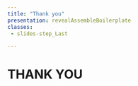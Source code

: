 ```yaml
---
title: "Thank you"
presentation: revealAssembleBoilerplate
classes:
 - slides-step_Last

---
```

<div class="TitleAligner TitleAligner-CenterCenter">
    <div>
        <h1 class="SlideMainTitle u-bold u-sans">THANK YOU</h1>
        <div class="SlideTitleUnderline"></div>
    </div>
</div>
